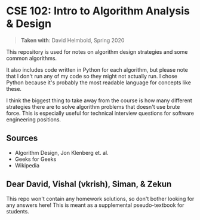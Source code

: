 # CSE 102: Intro to Algorithm Analysis & Design
> **Taken with**: David Helmbold, Spring 2020

This repository is used for notes on algorithm design strategies and some common algorithms.

It also includes code written in Python for each algorithm, but please note that I don't run any of my code so they might not actually run. I chose Python because it's probably the most readable language for concepts like these.

I think the biggest thing to take away from the course is how many different strategies there are to solve algorithm problems that doesn't use brute force. This is especially useful for technical interview questions for software engineering positions.


## Sources
* Algorithm Design, Jon Klenberg et. al.
* Geeks for Geeks
* Wikipedia

## Dear David, Vishal (vkrish), Siman, & Zekun
This repo won't contain any homework solutions, so don't bother looking for any answers here! This is meant as a supplemental pseudo-textbook for students.